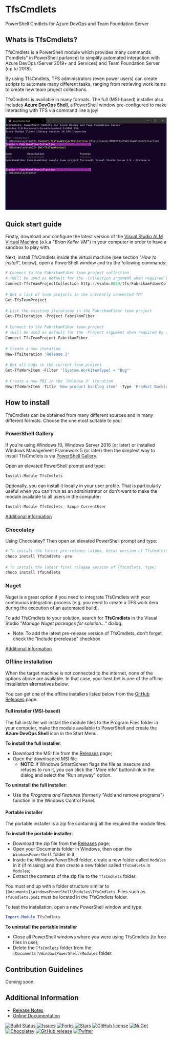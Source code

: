 TfsCmdlets
==========

PowerShell Cmdlets for Azure DevOps and Team Foundation Server

## Whats is TfsCmdlets?

TfsCmdlets is a PowerShell module which provides many commands ("cmdlets" in PowerShell parlance) to simplify automated interaction with Azure DevOps (Server 2019+ and Services) and Team Foundation Server (up to 2018). 

By using TfsCmdlets, TFS administrators (even power users) can create scripts to automate many different tasks, ranging from retrieving work items to create new team project collections.

TfsCmdlets is available in many formats. The full (MSI-based) installer also includes **Azure DevOps Shell**, a PowerShell window pre-configured to make interacting with TFS via command line a joy!

![Azure DevOps Shell](images/TfsShell.png)

## Quick start guide 

Firstly, download and configure the latest version of the [Visual Studio ALM Virtual Machine](http://aka.ms/almvm) (a.k.a "_Brian Keller VM_") in your computer in order to have a sandbox to play with. 

Next, install TfsCmdlets inside the virtual machine (see section "_How to install_", below), open a PowerShell window and try the following commands:

```PowerShell
# Connect to the FabrikamFiber team project collection
# (Will be used as default for the -Collection argument when required by a cmdlet)
Connect-TfsTeamProjectCollection http://vsalm:8080/tfs/FabrikamFiberCollection

# Get a list of team projects in the currently connected TPC
Get-TfsTeamProject

# List the existing iterations in the FabrikamFiber team project
Get-TfsIteration -Project FabrikamFiber

# Connect to the FabrikamFiber team project
# (will be used as default for the -Project argument when required by a cmdlet)
Connect-TfsTeamProject FabrikamFiber

# Create a new iteration
New-TfsIteration 'Release 3'

# Get all bugs in the current team project
Get-TfsWorkItem -Filter '[System.WorkItemType] = "Bug"'

# Create a new PBI in the 'Release 3' iteration
New-TfsWorkItem -Title 'New product backlog item' -Type 'Product Backlog Item' -Fields @{'System.IterationPath'='Release 3'}

```

## How to install

TfsCmdlets can be obtained from many different sources and in many different formats. Choose the one most suitable to you!

### PowerShell Gallery

If you're using Windows 10, Windows Server 2016 (or later) or installed Windows Management Framework 5 (or later) then the simplest way to install TfsCmdlets is via [PowerShell Gallery](https://www.powershellgallery.com/).

Open an elevated PowerShell prompt and type:

```PowerShell
Install-Module TfsCmdlets
```

Optionally, you can install it locally in your user profile. That is particularly useful when you can't run as an administrator or don't want to make the module available to all users in the computer:

```PowerShell
Install-Module TfsCmdlets -Scope CurrentUser
```

[Additional information](https://www.powershellgallery.com/packages/TfsCmdlets/)

### Chocolatey

Using Chocolatey? Then open an elevated PowerShell prompt and type:

```PowerShell
# To install the latest pre-release (alpha, beta) version of TfsCmdlets, type:
choco install TfsCmdlets -pre

# To install the latest final release version of TfsCmdlets, type:
choco install TfsCmdlets
```

### Nuget

Nuget is a great option if you need to integrate TfsCmdlets with your continuous integration process (e.g. you need to create a TFS work item during the execution of an automated build).

To add TfsCmdlets to your solution, search for **TfsCmdlets** in the Visual Studio "_Manage Nuget packages for solution..._" dialog.

- Note: To add the latest pre-release version of TfsCmdlets, don't forget check the "Include prerelease" checkbox

[Additional information](http://www.nuget.org/packages/tfscmdlets)

### Offline installation

When the target machine is not connected to the internet, none of the options above are available. In that case, your best bet is one of the offline installation alternatives below.

You can get one of the offline installers listed below from the [GitHub Releases](https://github.com/igoravl/tfscmdlets/releases) page.

#### Full installer (MSI-based)

The full installer will install the module files to the Program Files folder in your computer, make the module available to PowerShell and create the **Azure DevOps Shell** icon in the Start Menu.

**To install the full installer**:

- Download the MSI file from the [Releases](https://github.com/igoravl/tfscmdlets/releases) page;
- Open the downloaded MSI file
	- **NOTE**: If Windows SmartScreen flags the file as insecure and refuses to run it, you can click the "More info" button/link in the dialog and select the "Run anyway" option.

**To uninstall the full installer**:

- Use the _Programs and Features_ (formerly "Add and remove programs") function in the Windows Control Panel.

#### Portable installer

The portable installer is a zip file containing all the required the module files. 

**To install the portable installer**:

- Download the zip file from the [Releases](https://github.com/igoravl/tfscmdlets/releases) page;
- Open your Documents folder in Windows, then open the ```WindowsPowerShell``` folder in it;
- Inside the WindowsPowerShell folder, create a new folder called ```Modules``` in it (if missing) and then create a new folder called ```TfsCmdlets``` in ```Modules```;
- Extract the contents of the zip file to the ```TfsCmdlets``` folder.

You must end up with a folder structure similar to ```[Documents]\WindowsPowerShell\Modules\TfsCmdlets```. Files such as ```TfsCmdlets.psd1``` must be located in the TfsCmdlets folder.

To test the installation, open a new PowerShell window and type:

```PowerShell
Import-Module TfsCmdlets
```

**To uninstall the portable installer**

- Close all PowerShell windows where you were using TfsCmdlets (to free files in use);
- Delete the ```TfsCmdlets``` folder from the ```[Documents]\WindowsPowerShell\Modules``` folder.

## Contribution Guidelines

Coming soon.

## Additional Information

- [Release Notes](https://github.com/igoravl/tfscmdlets/wiki/RELEASENOTES)
- [Online Documentation](https://github.com/igoravl/tfscmdlets/wiki/docindex)

[![Build Status](https://dev.azure.com/TfsCmdlets/TfsCmdlets/_apis/build/status/PS_CI?branchName=master)](https://dev.azure.com/TfsCmdlets/TfsCmdlets/_build/latest?definitionId=2&branchName=master) [![Issues](https://img.shields.io/github/issues/igoravl/tfscmdlets.svg)](https://github.com/igoravl/tfscmdlets/issues) [![Forks](https://img.shields.io/github/forks/igoravl/tfscmdlets.svg)](https://github.com/igoravl/tfscmdlets/forks) [![Stars](https://img.shields.io/github/stars/igoravl/tfscmdlets.svg)](https://github.com/igoravl/tfscmdlets/stargazers) [![GitHub license](https://img.shields.io/badge/license-MIT-blue.svg)](https://raw.githubusercontent.com/igoravl/tfscmdlets/master/LICENSE.md) [![NuGet](https://img.shields.io/nuget/dt/TfsCmdlets.svg)](http://nuget.org/packages/tfscmdlets) [![Chocolatey](https://img.shields.io/chocolatey/dt/TfsCmdlets.svg)](http://chocolatey.org/packages/tfscmdlets) [![GitHub release](https://img.shields.io/github/release/igoravl/tfscmdlets.svg)](https://github.com/igoravl/tfscmdlets/releases) [![Twitter](https://img.shields.io/twitter/url/https/github.com/igoravl/tfscmdlets/.svg?style=social)](https://twitter.com/intent/tweet?text=TfsCmdlets%3A%20PowerShell%20Cmdlets%20for%20TFS%20and%20VSO&url=https%3A%2F%2Fgithub.com%2Figoravl%2Ftfscmdlets)